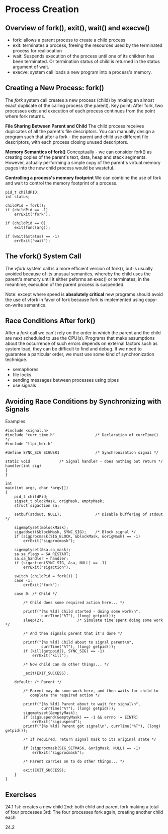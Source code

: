 # Process Creation

## Overview of fork(), exit(), wait() and execve()
- fork: allows a parent process to create a child process
- exit: terminates a process, freeing the resources used by the terminated process for reallocation
- wait: Suspends execution of the process until one of its children has been terminated. Or termination status of child is returned in the status argument of wait.
- execve: system call loads a new program into  a process's memory. 

## Creating a New Process: fork()
The *fork* system call creates a new process (child) by mkaing an almost exact duplicate of the calling process (the parent).
Key point: After fork, two processes exist and execution of each process continues from the point where fork returns. 

**File Sharing Between Parent and Child**
The child process receives duplicates of all the parent's file descriptors. 
You can manually design a program such that after a fork - the parent and child use different file descriptors, with each process closing unused descriptors.

**Memory Semantics of fork()**
Conceptually - we can consider fork() as creating copies of the parent's text, data, heap and stack segments. However, actually performing a simple copy of the parent's virtual memory pages into the new child process would be wasteful. 

**Controlling a process's memory footprint**
We can combine the use of fork and wait to control the memory footprint of a process. 
```
pid_t childPID;
int status;

childPid = fork();
if (childPid == -1)
    errExit("fork");

if (childPid == 0)
    exit(func(arg));

if (wait(&status) == -1)
    errExit("wait");

```
## The vfork() System Call
The *vfork* system call is a more efficient version of fork(), but is usually avoided because of its unusual semantics, whereby the child uses the parent's memory until it either peforms an exec() or terminates; in the meantime, execution of the parent process is suspended. 

Note: except where speed is **absolutely critical** new programs should avoid the use of vfork in favor of fork because fork is implemented using copy-on-write semantics. 

## Race Conditions After fork()
After a *fork* call we can't rely on the order in which the parent and the child are next scheduled to use the CPU(s). Programs that make assumptions about the occurrence of such errors depends on external factors such as system load, they can be difficult to find and debug. 
If we need to guarantee a particular order, we must use some kind of synchronization technique. 
- semaphores
- file locks
- sending messages between processes using pipes
- use signals

## Avoiding Race Conditions by Synchronizing with Signals
Examples
```
#include <signal.h>
#include "curr_time.h"                  /* Declaration of currTime() */
#include "tlpi_hdr.h"

#define SYNC_SIG SIGUSR1                /* Synchronization signal */

static void             /* Signal handler - does nothing but return */
handler(int sig)
{
}

int
main(int argc, char *argv[])
{
    pid_t childPid;
    sigset_t blockMask, origMask, emptyMask;
    struct sigaction sa;

    setbuf(stdout, NULL);               /* Disable buffering of stdout */

    sigemptyset(&blockMask);
    sigaddset(&blockMask, SYNC_SIG);    /* Block signal */
    if (sigprocmask(SIG_BLOCK, &blockMask, &origMask) == -1)
        errExit("sigprocmask");

    sigemptyset(&sa.sa_mask);
    sa.sa_flags = SA_RESTART;
    sa.sa_handler = handler;
    if (sigaction(SYNC_SIG, &sa, NULL) == -1)
        errExit("sigaction");

    switch (childPid = fork()) {
    case -1:
        errExit("fork");

    case 0: /* Child */

        /* Child does some required action here... */

        printf("[%s %ld] Child started - doing some work\n",
                currTime("%T"), (long) getpid());
        sleep(2);               /* Simulate time spent doing some work */

        /* And then signals parent that it's done */

        printf("[%s %ld] Child about to signal parent\n",
                currTime("%T"), (long) getpid());
        if (kill(getppid(), SYNC_SIG) == -1)
            errExit("kill");

        /* Now child can do other things... */

        _exit(EXIT_SUCCESS);

    default: /* Parent */

        /* Parent may do some work here, and then waits for child to
           complete the required action */

        printf("[%s %ld] Parent about to wait for signal\n",
                currTime("%T"), (long) getpid());
        sigemptyset(&emptyMask);
        if (sigsuspend(&emptyMask) == -1 && errno != EINTR)
            errExit("sigsuspend");
        printf("[%s %ld] Parent got signal\n", currTime("%T"), (long) getpid());

        /* If required, return signal mask to its original state */

        if (sigprocmask(SIG_SETMASK, &origMask, NULL) == -1)
            errExit("sigprocmask");

        /* Parent carries on to do other things... */

        exit(EXIT_SUCCESS);
    }
}
```

## Exercises
24.1
1st: creates a new child
2nd: both child and parent fork making a total of four processes 
3rd: The four processes fork again, creating another child each

24.2